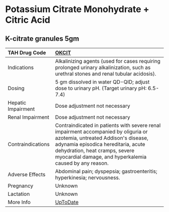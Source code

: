 # Potassium Citrate Monohydrate + Citric Acid

## K-citrate granules 5gm

| TAH Drug Code      | [OKCIT](https://www.tahsda.org.tw/drugs/hissearch.php?drug_code=OKCIT)                                                                                                                                                                                      |
|:-------------------|:------------------------------------------------------------------------------------------------------------------------------------------------------------------------------------------------------------------------------------------------------------|
| Indications        | Alkalinizing agents (used for cases requiring prolonged urinary alkalinization, such as urethral stones and renal tubular acidosis).                                                                                                                        |
| Dosing             | 5 gm dissolved in water QD-QID; adjust dose to urinary pH. (Target urinary pH: 6.5-7.4)                                                                                                                                                                     |
| Hepatic Impairment | Dose adjustment not necessary                                                                                                                                                                                                                               |
| Renal Impairment   | Dose adjustment not necessary                                                                                                                                                                                                                               |
| Contraindications  | Contraindicated in patients with severe renal impairment accompanied by oliguria or azotemia, untreated Addison's disease, adynamia episodica hereditaria, acute dehydration, heat cramps, severe myocardial damage, and hyperkalemia caused by any reason. |
| Adverse Effects    | Abdominal pain; dyspepsia; gastroenteritis; hyperkinesia; nervousness.                                                                                                                                                                                      |
| Pregnancy          | Unknown                                                                                                                                                                                                                                                     |
| Lactation          | Unknown                                                                                                                                                                                                                                                     |
| More Info          | [UpToDate](https://www.uptodate.com/contents/potassium-citrate-and-citric-acid-powder-or-solution-drug-information)                                                                                                                                         |

